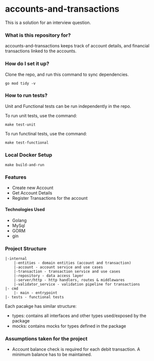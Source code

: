 # accounts-and-transactions
This is a solution for an interview question.

### What is this repository for? ###
accounts-and-transactions keeps track of account details, and financial transactions linked to the accounts.

### How do I set it up? ###
Clone the repo, and run this command to sync dependencies.
```
go mod tidy -v
```

### How to run tests? ###
Unit and Functional tests can be run independently in the repo.

To run unit tests, use the command:
```
make test-unit
```

To run functinal tests, use the command:
```
make test-functional
```

### Local Docker Setup ###
```
make build-and-run
```

### Features ###
* Create new Account
* Get Account Details
* Register Transactions for the account

#### Technologies Used ###
* Golang
* MySql
* GORM
* gin

### Project Structure ###

```
|-internal
    |-entities - domain entities (account and transaction)
    |-account - account service and use cases
    |-transaction - transaction service and use cases
    |-repository - data access layer
    |-server/http - http handlers, routes & middlewares
    |-validator_service - validation pipeline for transactions
|- cmd
    |- main - entrypoint
|- tests - functional tests        
```

Each pacakge has similar structure:
* types: contains all interfaces and other types used/exposed by the package
* mocks: contains mocks for types defined in the package

### Assumptions taken for the project ###
* Account balance check is required for each debit transaction. A minimum balance has to be maintained.
